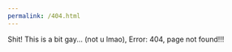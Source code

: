 ```yaml
---
permalink: /404.html
---
```


Shit! This is a bit gay... (not u lmao), Error: 404, page not found!!!

